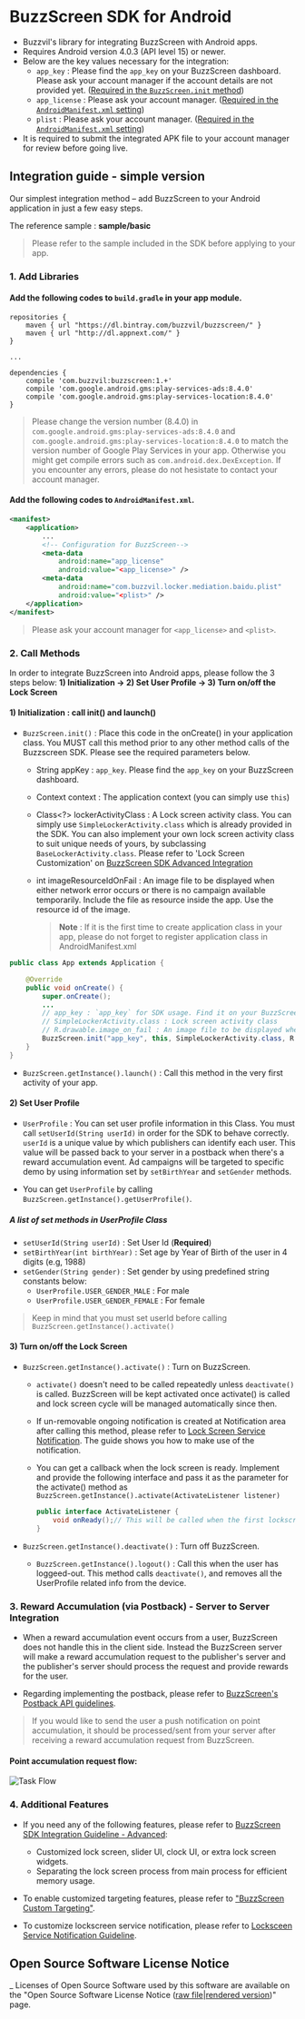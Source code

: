 # BuzzScreen SDK for Android
- Buzzvil's library for integrating BuzzScreen with Android apps.
- Requires Android version 4.0.3 (API level 15) or newer.
- Below are the key values necessary for the integration:
	* `app_key` : Please find the `app_key` on your BuzzScreen dashboard. Please ask your account manager if the account details are not provided yet. ([Required in the `BuzzScreen.init` method](#1-initialization--call-init-and-launch))
	* `app_license` : Please ask your account manager. ([Required in the `AndroidManifest.xml` setting](#add-the-following-codes-to-androidmanifestxml))
	* `plist` : Please ask your account manager. ([Required in the `AndroidManifest.xml` setting](#add-the-following-codes-to-androidmanifestxml))
- It is required to submit the integrated APK file to your account manager for review before going live.


## Integration guide - simple version
Our simplest integration method – add BuzzScreen to your Android application in just a few easy steps.

The reference sample : **sample/basic**
> Please refer to the sample included in the SDK before applying to your app.

### 1. Add Libraries

#### Add the following codes to `build.gradle` in your app module.

```
repositories {
    maven { url "https://dl.bintray.com/buzzvil/buzzscreen/" }
    maven { url "http://dl.appnext.com/" }
}

...

dependencies {
    compile 'com.buzzvil:buzzscreen:1.+'
    compile 'com.google.android.gms:play-services-ads:8.4.0'
    compile 'com.google.android.gms:play-services-location:8.4.0'
}

```
> Please change the version number (8.4.0) in `com.google.android.gms:play-services-ads:8.4.0` and `com.google.android.gms:play-services-location:8.4.0` to match the version number of Google Play Services in your app.
Otherwise you might get compile errors such as `com.android.dex.DexException`. If you encounter any errors, please do not hesistate to contact your account manager.

#### Add the following codes to `AndroidManifest.xml`.
```Xml
<manifest>
    <application>
        ...
        <!-- Configuration for BuzzScreen-->
        <meta-data
            android:name="app_license"
            android:value="<app_license>" />
        <meta-data
            android:name="com.buzzvil.locker.mediation.baidu.plist"
            android:value="<plist>" />
    </application>
</manifest>
```
> Please ask your account manager for `<app_license>` and `<plist>`.

### 2. Call Methods
In order to integrate BuzzScreen into Android apps, please follow the 3 steps below:
	**1) Initialization -> 2) Set User Profile -> 3) Turn on/off the Lock Screen**


#### 1) Initialization : call init() and launch()
- `BuzzScreen.init()` : Place this code in the onCreate() in your application class. You MUST call this method prior to any other method calls of the Buzzscreen SDK. Please see the required parameters below.
   - String appKey : `app_key`. Please find the `app_key` on your BuzzScreen dashboard. 
   - Context context : The application context (you can simply use `this`)
   - Class<?> lockerActivityClass : A Lock screen activity class. You can simply use `SimpleLockerActivity.class` which is already provided in the SDK. You can also implement your own lock screen activity class to suit unique needs of yours, by subclassing `BaseLockerActivity.class`. Please refer to 'Lock Screen Customization' on [BuzzScreen SDK Advanced Integration](docs/ADVANCED-USAGE_EN.md)
   - int imageResourceIdOnFail : An image file to be displayed when either network error occurs or there is no campaign available temporarily. Include the file as resource inside the app. Use the resource id of the image.
 
     > **Note** : If it is the first time to create application class in your app, please do not forget to register application class in AndroidManifest.xml
     
```Java
public class App extends Application {

    @Override
    public void onCreate() {
        super.onCreate();
        ...
        // app_key : `app_key` for SDK usage. Find it on your BuzzScreen dashboard.
        // SimpleLockerActivity.class : Lock screen activity class
        // R.drawable.image_on_fail : An image file to be displayed when either network error occurs or there is no campaign available temporarily
        BuzzScreen.init("app_key", this, SimpleLockerActivity.class, R.drawable.image_on_fail);
    }
}
```

- `BuzzScreen.getInstance().launch()` : Call this method in the very first activity of your app.


#### 2) Set User Profile
- `UserProfile` : You can set user profile information in this Class. You must call `setUserId(String userId)` in order for the SDK to behave correctly. `userId` is a unique value by which publishers can identify each user. This value will be passed back to your server in a postback when there's a reward accumulation event. Ad campaigns will be targeted to specific demo by using information set by `setBirthYear` and `setGender` methods.

- You can get `UserProfile` by calling `BuzzScreen.getInstance().getUserProfile()`.

##### A list of set methods in UserProfile Class
- `setUserId(String userId)` : Set User Id (**Required**)
- `setBirthYear(int birthYear)` : Set age by Year of Birth of the user in 4 digits (e.g, 1988)
- `setGender(String gender)` : Set gender by using predefined string constants below: 
    - `UserProfile.USER_GENDER_MALE` : For male
    - `UserProfile.USER_GENDER_FEMALE` : For female
    
> Keep in mind that you must set userId before calling `BuzzScreen.getInstance().activate()`


#### 3) Turn on/off the Lock Screen
- `BuzzScreen.getInstance().activate()` : Turn on BuzzScreen. 

    - `activate()` doesn't need to be called repeatedly unless `deactivate()` is called. BuzzScreen will be kept activated once activate() is called and lock screen cycle will be managed automatically since then. 

    - If un-removable ongoing notification is created at Notification area after calling this method, please refer to [Lock Screen Service Notification](docs/LOCKSCREEN-SERVICE-NOTIFICATION_EN.md). The guide shows you how to make use of the notification.
    
    - You can get a callback when the lock screen is ready. Implement and provide the following interface and pass it as the parameter for the activate() method as `BuzzScreen.getInstance().activate(ActivateListener listener)`
          
        ```Java
        public interface ActivateListener {
            void onReady();// This will be called when the first lockscreen is ready to be shown.
        }
        ```   

- `BuzzScreen.getInstance().deactivate()` : Turn off BuzzScreen.
    - `BuzzScreen.getInstance().logout()` : Call this when the user has loggeed-out. This method calls `deactivate()`, and removes all the UserProfile related info from the device.


### 3. Reward Accumulation (via Postback) - Server to Server Integration
- When a reward accumulation event occurs from a user, BuzzScreen does not handle this in the client side. Instead the BuzzScreen server will make a reward accumulation request to the publisher's server and the publisher's server should process the request and provide rewards for the user.

- Regarding implementing the postback, please refer to [BuzzScreen's Postback API guidelines](docs/POSTBACK_EN.md).

> If you would like to send the user a push notification on point accumulation, it should be processed/sent from your server after receiving a reward accumulation request from BuzzScreen.

#### Point accumulation request flow:
![Task Flow](docs/postback_flow.jpg)


### 4. Additional Features
- If you need any of the following features, please refer to [BuzzScreen SDK Integration Guideline - Advanced](docs/ADVANCED-USAGE_EN.md):
    - Customized lock screen, slider UI, clock UI, or extra lock screen widgets.
    - Separating the lock screen process from main process for efficient memory usage.

- To enable customized targeting features, please refer to ["BuzzScreen Custom Targeting"](docs/CUSTOM_TARGETING_EN.md).

- To customize lockscreen service notification, please refer to [Locksceen Service Notification Guideline](docs/LOCKSCREEN-SERVICE-NOTIFICATION_EN.md).

## Open Source Software License Notice
_ Licenses of Open Source Software used by this software are available on the "Open Source Software License Notice ([raw file](docs/3rd_party_licenses.html)|[rendered version](https://htmlpreview.github.io/?https://github.com/Buzzvil/buzzscreen-sdk-publisher/blob/master/docs/3rd_party_licenses.html))" page.
